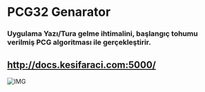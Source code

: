 # PCG32 Genarator


### Uygulama Yazı/Tura gelme ihtimalini, başlangıç tohumu verilmiş PCG algoritması ile gerçekleştirir. 


## http://docs.kesifaraci.com:5000/


![IMG](https://ylmazmehmet60.files.wordpress.com/2022/04/ekran-alintisi.png)
